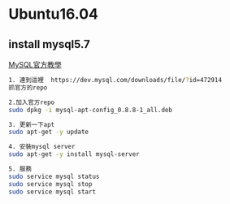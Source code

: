 # Ubuntu16.04

## install mysql5.7
[MySQL官方教學](https://dev.mysql.com/doc/mysql-apt-repo-quick-guide/en/#apt-repo-fresh-install)

```sh
1. 連到這裡  https://dev.mysql.com/downloads/file/?id=472914
抓官方的repo

2.加入官方repo
sudo dpkg -i mysql-apt-config_0.8.8-1_all.deb

3. 更新一下apt
sudo apt-get -y update

4. 安裝mysql server
sudo apt-get -y install mysql-server

5. 服務
sudo service mysql status
sudo service mysql stop
sudo service mysql start

```
